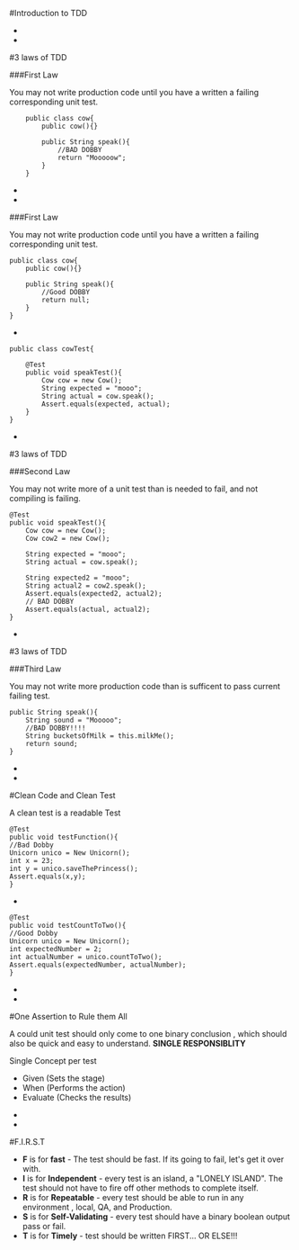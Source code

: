 #Introduction to TDD



-
-
#3 laws of TDD

###First Law

You may not write production code until you have a written a failing corresponding unit test.

```
	public class cow{
		public cow(){}
		
		public String speak(){
			//BAD DOBBY
			return "Mooooow";
		}
	}

```

-
-
###First Law

You may not write production code until you have a written a failing corresponding unit test.

```
public class cow{
	public cow(){}
	
	public String speak(){
		//Good DOBBY
		return null;
	}
}

```
-

```
public class cowTest{
	
	@Test
	public void speakTest(){
		Cow cow = new Cow();
		String expected = "mooo";
		String actual = cow.speak();
		Assert.equals(expected, actual);
	}
}
```
-
#3 laws of TDD

###Second Law

You may not write more of a unit test than is needed to fail, and not compiling is failing.

```
@Test
public void speakTest(){
	Cow cow = new Cow();
	Cow cow2 = new Cow();
	
	String expected = "mooo";
	String actual = cow.speak();
	
	String expected2 = "mooo";
	String actual2 = cow2.speak();
	Assert.equals(expected2, actual2);
	// BAD DOBBY
	Assert.equals(actual, actual2);
}
```

-
#3 laws of TDD

###Third Law

You may not write more production code than is sufficent to pass current failing test.

```
public String speak(){
	String sound = "Mooooo";
	//BAD DOBBY!!!!
	String bucketsOfMilk = this.milkMe();
	return sound;
}
```

-
-

#Clean Code and Clean Test

A clean test is a readable Test

```
@Test
public void testFunction(){
//Bad Dobby
Unicorn unico = New Unicorn();
int x = 23;
int y = unico.saveThePrincess();
Assert.equals(x,y);
}

```

-
```
@Test
public void testCountToTwo(){
//Good Dobby
Unicorn unico = New Unicorn();
int expectedNumber = 2;
int actualNumber = unico.countToTwo();
Assert.equals(expectedNumber, actualNumber);
}
```
-
-
#One Assertion to Rule them All

A could unit test should only come to one binary conclusion , which should also be quick and easy to understand. **SINGLE RESPONSIBLITY**

Single Concept per test

* Given (Sets the stage)
* When (Performs the action)
* Evaluate (Checks the results)

-
-
#F.I.R.S.T

* **F** is for **fast** - The test should be fast. If its going to fail, let's get it over with.
* **I** is for **Independent** - every test is an island, a "LONELY ISLAND". The test should not have to fire off other methods to complete itself.
* **R** is for **Repeatable** - every test should be able to run in any environment , local, QA, and Production.
* **S** is for **Self-Validating** - every test should have a binary boolean output pass or fail.
* **T** is for **Timely** - test should be written FIRST... OR ELSE!!! 

